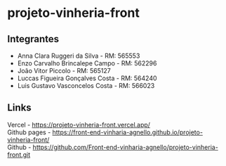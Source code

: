 # projeto-vinheria-front
## Integrantes
- Anna Clara Ruggeri da Silva - RM: 565553
- Enzo Carvalho Brincalepe Campo - RM: 562296
- João Vitor Piccolo - RM: 565127
- Luccas Figueira Gonçalves Costa - RM: 564240
- Luis Gustavo Vasconcelos Costa - RM: 566023

## Links 
Vercel - https://projeto-vinheria-front.vercel.app/ </br>
Github pages - https://front-end-vinharia-agnello.github.io/projeto-vinheria-front/ </br>
Github - https://github.com/Front-end-vinharia-agnello/projeto-vinheria-front.git
